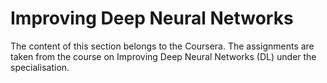 # Improving Deep Neural Networks
The content of this section belongs to the Coursera. The assignments are taken from the course on Improving Deep Neural Networks (DL) under the specialisation.
